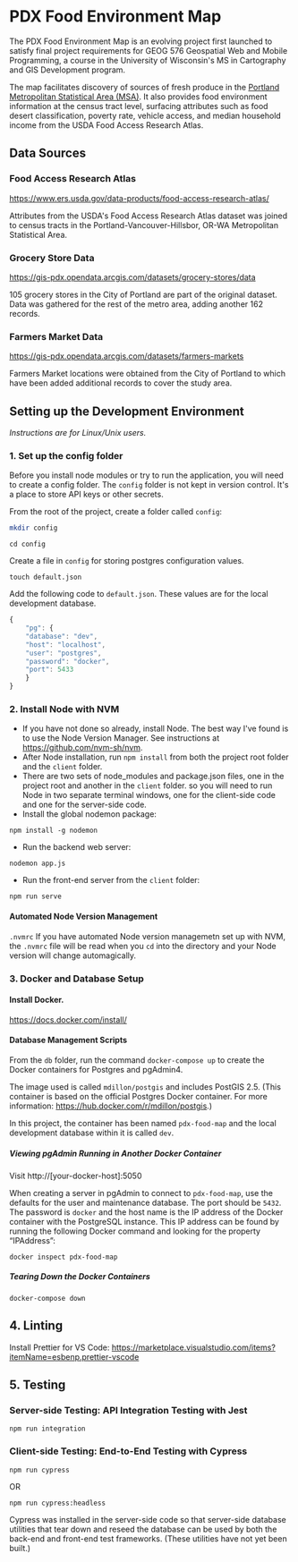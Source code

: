 # PDX Food Environment Map

The PDX Food Environment Map is an evolving project first launched to satisfy final project requirements for GEOG 576 Geospatial Web and Mobile Programming, a course in the University of Wisconsin's MS in Cartography and GIS Development program.

The map facilitates discovery of sources of fresh produce in the <a href="https://en.wikipedia.org/wiki/Portland_metropolitan_area">Portland Metropolitan Statistical Area (MSA)</a>. It also provides food environment information at the census tract level, surfacing attributes such as food desert classification, poverty rate, vehicle access, and median household income from the USDA Food Access Research Atlas. 

## Data Sources

### Food Access Research Atlas
https://www.ers.usda.gov/data-products/food-access-research-atlas/

Attributes from the USDA's Food Access Research Atlas dataset was joined to census tracts in the Portland-Vancouver-Hillsbor, OR-WA Metropolitan Statistical Area.

### Grocery Store Data
https://gis-pdx.opendata.arcgis.com/datasets/grocery-stores/data

105 grocery stores in the City of Portland are part of the original dataset. Data was gathered for the rest of the metro area, adding another 162 records.

### Farmers Market Data
https://gis-pdx.opendata.arcgis.com/datasets/farmers-markets

Farmers Market locations were obtained from the City of Portland to which have been added additional records to cover the study area. 


## Setting up the Development Environment

_Instructions are for Linux/Unix users._


### 1. Set up the config folder

Before you install node modules or try to run the application, you will need to create a config folder. The `config` folder is not kept in version control. It's a place to store API keys or other secrets. 

From the root of the project, create a folder called `config`:
``` bash
mkdir config
```
```
cd config
```
Create a file in `config` for storing postgres configuration values.  

```
touch default.json
```

Add the following code to `default.json`. These values are for the local development database. 

``` javascript
{
    "pg": {
    "database": "dev",
    "host": "localhost",
    "user": "postgres",
    "password": "docker",
    "port": 5433
    }
}
```

### 2. Install Node with NVM
- If you have not done so already, install Node. The best way I've found is to use the Node Version Manager. See instructions at https://github.com/nvm-sh/nvm. 
- After Node installation, run `npm install` from both the project root folder and the `client` folder.
- There are two sets of node_modules and package.json files, one in the project root and another in the `client` folder. so you will need to run Node in two separate terminal windows, one for the client-side code and one for the server-side code.
- Install the global nodemon package:
``` 
npm install -g nodemon
```
- Run the backend web server:
``` 
nodemon app.js
```

- Run the front-end server from the `client` folder:
```
npm run serve
```

#### Automated Node Version Management

`.nvmrc` If you have automated Node version managemetn set up with NVM, the `.nvmrc` file will be read when you `cd` into the directory and your Node version will change automagically.

### 3. Docker and Database Setup

#### Install Docker.
https://docs.docker.com/install/

#### Database Management Scripts

From the `db` folder, run the command `docker-compose up` to create the Docker containers for Postgres and pgAdmin4.

The image used is called `mdillon/postgis` and includes PostGIS 2.5. (This container is based on the official Postgres Docker container. For more information: https://hub.docker.com/r/mdillon/postgis.)

In this project, the container has been named `pdx-food-map` and the local development database within it is called `dev`.

##### Viewing pgAdmin Running in Another Docker Container

Visit http://[your-docker-host]:5050

When creating a server in pgAdmin to connect to `pdx-food-map`, use the defaults for the user and maintenance database. The port should be `5432`. The password is `docker` and the host name is the IP address of the Docker container with the PostgreSQL instance. This IP address can be found by running the following Docker command and looking for the property “IPAddress”:

```
docker inspect pdx-food-map
```

##### Tearing Down the Docker Containers

```
docker-compose down
```

## 4. Linting

Install Prettier for VS Code: https://marketplace.visualstudio.com/items?itemName=esbenp.prettier-vscode

## 5. Testing

### Server-side Testing: API Integration Testing with Jest
`npm run integration`

### Client-side Testing: End-to-End Testing with Cypress
`npm run cypress`

OR

`npm run cypress:headless`

Cypress was installed in the server-side code so that server-side database utilities that tear down and reseed the database can be used by both the back-end and front-end test frameworks. (These utilities have not yet been built.)
